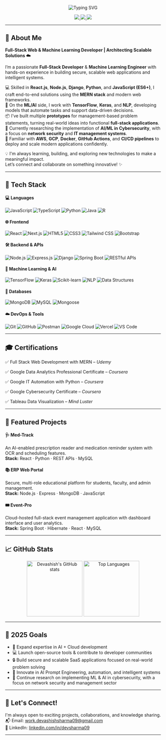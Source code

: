<p align="center">
  <img src="https://readme-typing-svg.herokuapp.com?font=Fira+Code&size=24&duration=3000&pause=1000&center=true&vCenter=true&width=750&lines=Hi+there%2C+I'm+Devashish+Sharma;ML+Engineer+%26+Web+Developer;Passionate+about+AI%2C+Cloud+%26+Security;Building+Intelligent+Web+Applications" alt="Typing SVG" />
</p>

<p align="center">
  <a href="https://www.linkedin.com/in/devsharma09/" target="_blank">
    <img src="https://img.shields.io/badge/Connect%20on-LinkedIn-0077B5?style=for-the-badge&logo=linkedin&logoColor=white" />
  </a>
  <a href="mailto:work.devashishsharma09@gmail.com" target="_blank">
    <img src="https://img.shields.io/badge/Email-Me-D14836?style=for-the-badge&logo=gmail&logoColor=white" />
  </a>
  <a href="https://github.com/DevSharma03" target="_blank">
    <img src="https://img.shields.io/badge/Follow-Me-181717?style=for-the-badge&logo=github&logoColor=white" />
  </a>
</p>

---

## 🚀 About Me

**Full-Stack Web & Machine Learning Developer | Architecting Scalable Solutions ☁️** 

I’m a passionate **Full-Stack Developer** & **Machine Learning Engineer** with hands-on experience in building secure, scalable web applications and intelligent systems.

💻 Skilled in **React.js**, **Node.js**, **Django**, **Python**, and **JavaScript (ES6+)**, I craft end-to-end solutions using the **MERN stack** and modern web frameworks.  
🧠 On the **ML/AI** side, I work with **TensorFlow**, **Keras**, and **NLP**, developing models that automate tasks and support data-driven decisions.  
📦 I’ve built multiple **prototypes** for management-based problem statements, turning real-world ideas into functional **full-stack applications**.  
🔐 Currently researching the implementation of **AI/ML in Cybersecurity**, with a focus on **network security** and **IT management systems**.  
🚀 Familiar with **AWS**, **GCP**, **Docker**, **GitHub Actions**, and **CI/CD pipelines** to deploy and scale modern applications confidently.

💡 I'm always learning, building, and exploring new technologies to make a meaningful impact.  
Let’s connect and collaborate on something innovative! ✨


---

## 🧰 Tech Stack

#### 💻 Languages  
![JavaScript](https://img.shields.io/badge/JavaScript-F7DF1E?style=for-the-badge&logo=javascript&logoColor=black)
![TypeScript](https://img.shields.io/badge/TypeScript-3178C6?style=for-the-badge&logo=typescript&logoColor=white)
![Python](https://img.shields.io/badge/Python-3776AB?style=for-the-badge&logo=python&logoColor=white)
![Java](https://img.shields.io/badge/Java-ED8B00?style=for-the-badge&logo=openjdk&logoColor=white)
![R](https://img.shields.io/badge/R-276DC3?style=for-the-badge&logo=r&logoColor=white)


#### 🌐 Frontend  
![React](https://img.shields.io/badge/React-20232A?style=for-the-badge&logo=react&logoColor=61DAFB)
![Next.js](https://img.shields.io/badge/Next.js-000000?style=for-the-badge&logo=nextdotjs&logoColor=white)
![HTML5](https://img.shields.io/badge/HTML5-E34F26?style=for-the-badge&logo=html5&logoColor=white)
![CSS3](https://img.shields.io/badge/CSS3-1572B6?style=for-the-badge&logo=css3&logoColor=white)
![Tailwind CSS](https://img.shields.io/badge/Tailwind_CSS-38B2AC?style=for-the-badge&logo=tailwind-css&logoColor=white)
![Bootstrap](https://img.shields.io/badge/Bootstrap-563D7C?style=for-the-badge&logo=bootstrap&logoColor=white)


#### 🛠 Backend & APIs  
![Node.js](https://img.shields.io/badge/Node.js-339933?style=for-the-badge&logo=nodedotjs&logoColor=white)
![Express.js](https://img.shields.io/badge/Express.js-000000?style=for-the-badge&logo=express&logoColor=white)
![Django](https://img.shields.io/badge/Django-092E20?style=for-the-badge&logo=django&logoColor=white)
![Spring Boot](https://img.shields.io/badge/Spring_Boot-6DB33F?style=for-the-badge&logo=spring-boot&logoColor=white)
![RESTful APIs](https://img.shields.io/badge/REST_API-000000?style=for-the-badge&logo=fastapi&logoColor=white)


#### 🧠 Machine Learning & AI  
![TensorFlow](https://img.shields.io/badge/TensorFlow-FF6F00?style=for-the-badge&logo=tensorflow&logoColor=white)
![Keras](https://img.shields.io/badge/Keras-D00000?style=for-the-badge&logo=keras&logoColor=white)
![Scikit-learn](https://img.shields.io/badge/Scikit--learn-F7931E?style=for-the-badge&logo=scikit-learn&logoColor=white)
![NLP](https://img.shields.io/badge/NLP-2C8EBB?style=for-the-badge&logo=spacy&logoColor=white)
![Data Structures](https://img.shields.io/badge/Data_Structures-0081CB?style=for-the-badge&logo=google&logoColor=white)


#### 🧱 Databases  
![MongoDB](https://img.shields.io/badge/MongoDB-4EA94B?style=for-the-badge&logo=mongodb&logoColor=white)
![MySQL](https://img.shields.io/badge/MySQL-00758F?style=for-the-badge&logo=mysql&logoColor=white)
![Mongoose](https://img.shields.io/badge/Mongoose-880000?style=for-the-badge&logo=redhat&logoColor=white)


#### ☁️ DevOps & Tools  
![Git](https://img.shields.io/badge/Git-F05032?style=for-the-badge&logo=git&logoColor=white)
![GitHub](https://img.shields.io/badge/GitHub-181717?style=for-the-badge&logo=github&logoColor=white)
![Postman](https://img.shields.io/badge/Postman-FF6C37?style=for-the-badge&logo=postman&logoColor=white)
![Google Cloud](https://img.shields.io/badge/GCP-4285F4?style=for-the-badge&logo=google-cloud&logoColor=white)
![Vercel](https://img.shields.io/badge/Vercel-000000?style=for-the-badge&logo=vercel&logoColor=white)
![VS Code](https://img.shields.io/badge/VS_Code-007ACC?style=for-the-badge&logo=visual-studio-code&logoColor=white)


---

## 🎓 Certifications

✅ Full Stack Web Development with MERN – *Udemy*

✅ Google Data Analytics Professional Certificate – *Coursera*

✅ Google IT Automation with Python – *Coursera*

✅ Google Cybersecurity Certificate – *Coursera*

✅ Tableau Data Visualization – *Mind Luster*

---

## 🧪 Featured Projects

#### 🩺 **Med-Track**
An AI-enabled prescription reader and medication reminder system with OCR and scheduling features.  
**Stack:** React · Python · REST APIs · MySQL  

#### 📚 **ERP Web Portal**
Secure, multi-role educational platform for students, faculty, and admin management.  
**Stack:** Node.js · Express · MongoDB · JavaScript  

#### 🎟 **Event-Pro**
Cloud-hosted full-stack event management application with dashboard interface and user analytics.  
**Stack:** Spring Boot · Hibernate · React · MySQL  

---

## 📈 GitHub Stats

<p align="center"> <img src="https://github-readme-stats.vercel.app/api?username=DevSharma03&show_icons=true&theme=radical&hide_border=true&border_radius=10" height="180" alt="Devashish's GitHub stats"/> <img src="https://github-readme-stats.vercel.app/api/top-langs/?username=DevSharma03&layout=compact&theme=radical&hide_border=true&border_radius=10" height="180" alt="Top Languages"/> </p>

---

## 🎯 2025 Goals

- 🧠 Expand expertise in AI + Cloud development  
- 💻 Launch open-source tools & contribute to developer communities  
- 🔒 Build secure and scalable SaaS applications focused on real-world problem solving
- 🤖 Innovate in AI Prompt Engineering, automation, and intelligent systems
- 🧪 Continue research on implementing ML & AI in cybersecurity, with a focus on network security and management sector

---

## 🤝 Let's Connect!

I'm always open to exciting projects, collaborations, and knowledge sharing.  
📬 Email: [work.devashishsharma09@gmail.com](mailto:work.devashishsharma09@gmail.com)  
🔗 LinkedIn: [linkedin.com/in/devsharma09](https://linkedin.com/in/devsharma09)

---


